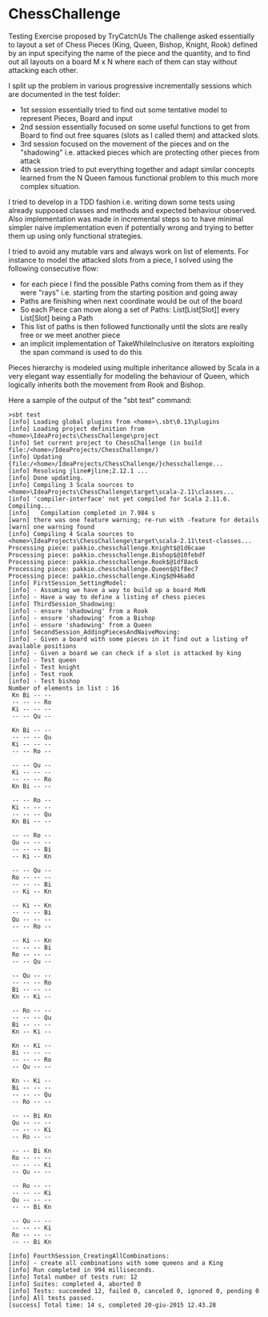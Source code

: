 # ChessChallenge
Testing Exercise proposed by TryCatchUs
The challenge asked essentially to layout a set of Chess Pieces (King, Queen, Bishop, Knight, Rook) 
defined by an input specifying the name of the piece and the quantity, and to find out all layouts on
a board M x N where each of them can stay without attacking each other.

I split up the problem in various progressive incrementally sessions which are documented in the test folder:

* 1st session essentially tried to find out some tentative model to represent Pieces, Board and input
* 2nd session essentially focused on some useful functions to get from Board to find out free squares (slots as I called them) and attacked slots.
* 3rd session focused on the movement of the pieces and on the "shadowing" i.e. attacked pieces which are protecting other pieces from attack
* 4th session tried to put everything together and adapt similar concepts learned from the N Queen famous functional problem to this much more complex situation.


I tried to develop in a TDD fashion i.e. writing down some tests using already supposed classes and methods and expected behaviour observed.
Also implementation was made in incremental steps so to have minimal simpler naive implementation even if potentially wrong and trying to better them up using only functional strategies.

I tried to avoid any mutable vars and always work on list of elements. For instance to model the attacked slots from a piece, I solved using the following consecutive flow:

* for each piece I find the possible Paths coming from them as if they were "rays" i.e. starting from the starting position and going away
* Paths are finishing when next coordinate would be out of the board
* So each Piece can move along a set of Paths: List[List[Slot]] every List[Slot] being a Path
* This list of paths is then followed functionally until the slots are really free or we meet another piece
* an implicit implementation of TakeWhileInclusive on iterators exploiting the span command is used to do this 

Pieces hierarchy is modeled using multiple inheritance allowed by Scala in a very elegant way essentially for modeling the behaviour of Queen,
which logically inherits both the movement from Rook and Bishop.

Here a sample of the output of the "sbt test" command:


    >sbt test
    [info] Loading global plugins from <home>\.sbt\0.13\plugins
    [info] Loading project definition from <home>\IdeaProjects\ChessChallenge\project
    [info] Set current project to ChessChallenge (in build file:/<home>/IdeaProjects/ChessChallenge/)
    [info] Updating {file:/<home>/IdeaProjects/ChessChallenge/}chesschallenge...
    [info] Resolving jline#jline;2.12.1 ...
    [info] Done updating.
    [info] Compiling 3 Scala sources to <home>\IdeaProjects\ChessChallenge\target\scala-2.11\classes...
    [info] 'compiler-interface' not yet compiled for Scala 2.11.6. Compiling...
    [info]   Compilation completed in 7.984 s
    [warn] there was one feature warning; re-run with -feature for details
    [warn] one warning found
    [info] Compiling 4 Scala sources to <home>\IdeaProjects\ChessChallenge\target\scala-2.11\test-classes...
    Processing piece: pakkio.chesschallenge.Knight$@1d6caae
    Processing piece: pakkio.chesschallenge.Bishop$@10febdf
    Processing piece: pakkio.chesschallenge.Rook$@1df8ac6
    Processing piece: pakkio.chesschallenge.Queen$@1f8ec7
    Processing piece: pakkio.chesschallenge.King$@946a8d
    [info] FirstSession_SettingModel:
    [info] - Assuming we have a way to build up a board MxN
    [info] - Have a way to define a listing of chess pieces
    [info] ThirdSession_Shadowing:
    [info] - ensure 'shadowing' from a Rook
    [info] - ensure 'shadowing' from a Bishop
    [info] - ensure 'shadowing' from a Queen
    [info] SecondSession_AddingPiecesAndNaiveMoving:
    [info] - Given a board with some pieces in it find out a listing of available positions
    [info] - Given a board we can check if a slot is attacked by king
    [info] - Test queen
    [info] - Test knight
    [info] - Test rook
    [info] - Test bishop
    Number of elements in list : 16
     Kn Bi -- --
     -- -- -- Ro
     Ki -- -- --
     -- -- Qu --
    
     Kn Bi -- --
     -- -- -- Qu
     Ki -- -- --
     -- -- Ro --
    
     -- -- Qu --
     Ki -- -- --
     -- -- -- Ro
     Kn Bi -- --
    
     -- -- Ro --
     Ki -- -- --
     -- -- -- Qu
     Kn Bi -- --
    
     -- -- Ro --
     Qu -- -- --
     -- -- -- Bi
     -- Ki -- Kn
    
     -- -- Qu --
     Ro -- -- --
     -- -- -- Bi
     -- Ki -- Kn
    
     -- Ki -- Kn
     -- -- -- Bi
     Qu -- -- --
     -- -- Ro --
    
     -- Ki -- Kn
     -- -- -- Bi
     Ro -- -- --
     -- -- Qu --
    
     -- Qu -- --
     -- -- -- Ro
     Bi -- -- --
     Kn -- Ki --
    
     -- Ro -- --
     -- -- -- Qu
     Bi -- -- --
     Kn -- Ki --
    
     Kn -- Ki --
     Bi -- -- --
     -- -- -- Ro
     -- Qu -- --
    
     Kn -- Ki --
     Bi -- -- --
     -- -- -- Qu
     -- Ro -- --
    
     -- -- Bi Kn
     Qu -- -- --
     -- -- -- Ki
     -- Ro -- --
    
     -- -- Bi Kn
     Ro -- -- --
     -- -- -- Ki
     -- Qu -- --
    
     -- Ro -- --
     -- -- -- Ki
     Qu -- -- --
     -- -- Bi Kn
    
     -- Qu -- --
     -- -- -- Ki
     Ro -- -- --
     -- -- Bi Kn
    
    [info] FourthSession_CreatingAllCombinations:
    [info] - create all combinations with some queens and a King
    [info] Run completed in 994 milliseconds.
    [info] Total number of tests run: 12
    [info] Suites: completed 4, aborted 0
    [info] Tests: succeeded 12, failed 0, canceled 0, ignored 0, pending 0
    [info] All tests passed.
    [success] Total time: 14 s, completed 20-giu-2015 12.43.28
    




